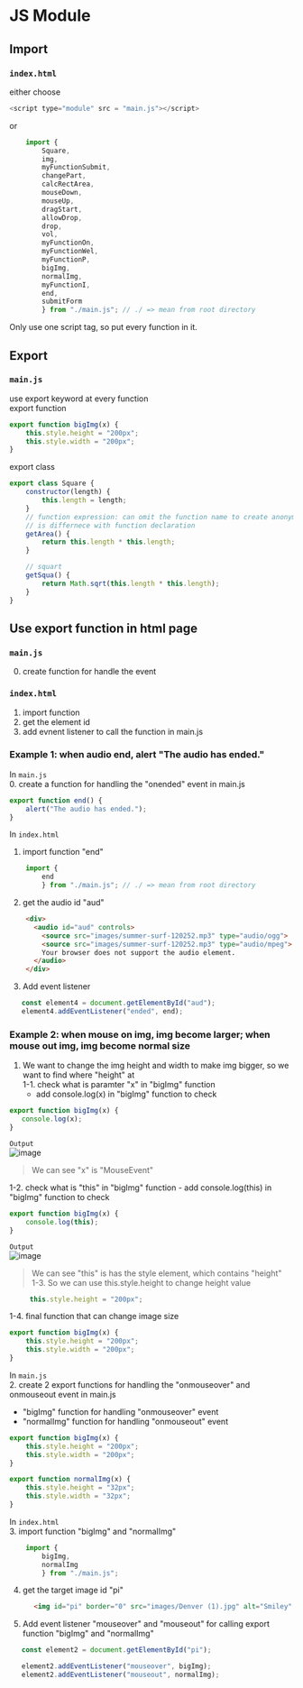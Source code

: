 # JS Module
## Import
### `index.html`
either choose
```javascript
<script type="module" src = "main.js"></script>
```
or
```javascript
    import {
        Square,
        img,
        myFunctionSubmit,
        changePart,
        calcRectArea,
        mouseDown,
        mouseUp,
        dragStart,
        allowDrop,
        drop,
        vol,
        myFunctionOn,
        myFunctionWel,
        myFunctionP,
        bigImg,
        normalImg,
        myFunctionI,
        end,
        submitForm
        } from "./main.js"; // ./ => mean from root directory
```
Only use one script tag, so put every function in it.

## Export
### `main.js`
use export keyword at every function    
export function     
```javascript
export function bigImg(x) {
    this.style.height = "200px";
    this.style.width = "200px";
}
```

export class
```javascript
export class Square {
    constructor(length) {
        this.length = length;
    }
    // function expression: can omit the function name to create anonymous name
    // is differnece with function declaration
    getArea() {
        return this.length * this.length;
    }

    // squart
    getSqua() {
        return Math.sqrt(this.length * this.length);
    }
}
```
## Use export function in html page
### `main.js`
0. create function for handle the event
### `index.html`
1. import function
2. get the element id
3. add evnent listener to call the function in main.js

### Example 1: when audio end, alert "The audio has ended."
In `main.js`   
0. create a function for handling the "onended" event in main.js
```javascript
export function end() {
    alert("The audio has ended.");
}
```
In `index.html`     
1. import function "end"
```javascript
    import {
        end
        } from "./main.js"; // ./ => mean from root directory
```
2. get the audio id "aud"
```html
    <div>
      <audio id="aud" controls>
        <source src="images/summer-surf-120252.mp3" type="audio/ogg">
        <source src="images/summer-surf-120252.mp3" type="audio/mpeg">
        Your browser does not support the audio element.
      </audio>
    </div>
 ```
3. Add event listener
 ```javascript
    const element4 = document.getElementById("aud");
    element4.addEventListener("ended", end);
 ```   
### Example 2: when mouse on img, img become larger; when mouse out img, img become normal size
1. We want to change the img height and width to make img bigger, so we want to find where "height" at     
  1-1. check what is paramter "x" in "bigImg" function
     - add console.log(x) in "bigImg" function to check
 ```javascript
export function bigImg(x) {
    console.log(x);
}
 ```
`Output`       
 ![image](https://user-images.githubusercontent.com/79159894/205789536-bfbabf2c-f947-48a3-a684-541e6b3ec022.png)    
> We can see "x" is "MouseEvent"      

1-2. check what is "this" in "bigImg" function
    - add console.log(this) in "bigImg" function to check
```javascript
export function bigImg(x) {
    console.log(this);
}
 ```
`Output`       
![image](https://user-images.githubusercontent.com/79159894/205789902-1f7f03f5-8cc3-42fc-bbcf-b2777555459b.png)          
> We can see "this" is has the style element, which contains "height"     
1-3. So we can use this.style.height to change height value     
```javascript
     this.style.height = "200px";
```
1-4. final function that can change image size
```javascript
export function bigImg(x) {
    this.style.height = "200px";
    this.style.width = "200px";
}
```

In `main.js`   
2. create 2 export functions for handling the "onmouseover" and onmouseout event in main.js
   - "bigImg" function for handling "onmouseover" event
   - "normalImg" function for handling "onmouseout" event
```javascript
export function bigImg(x) {
    this.style.height = "200px";
    this.style.width = "200px";
}

export function normalImg(x) {
    this.style.height = "32px";
    this.style.width = "32px";
}
```


In `index.html`     
3. import function "bigImg" and "normalImg"

```javascript
    import {
        bigImg,
        normalImg
        } from "./main.js"; 
```
4. get the target image id "pi"
```html
      <img id="pi" border="0" src="images/Denver (1).jpg" alt="Smiley" width="32" height="32">
 ```
5. Add event listener "mouseover" and "mouseout" for calling export function "bigImg" and "normalImg"
 ```javascript
    const element2 = document.getElementById("pi");

    element2.addEventListener("mouseover", bigImg);
    element2.addEventListener("mouseout", normalImg);
 ```   

